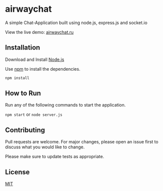 # airwaychat

A simple Chat-Application built using node.js, express.js and socket.io

View the live demo: [airwaychat.ru](https://airwaychat.r.herokuapp.com/)


## Installation

Download and Install [Node.js](https://nodejs.org/en/download/)

Use [npm]() to install the dependencies.

```bash
npm install
```

## How to Run

Run any of the following commands to start the application.

`npm start` or `node server.js`

## Contributing
Pull requests are welcome. For major changes, please open an issue first to discuss what you would like to change.

Please make sure to update tests as appropriate.

## License
[MIT](https://github.com/airwaychatek/airwaychat.blob/master/LICENSE)
